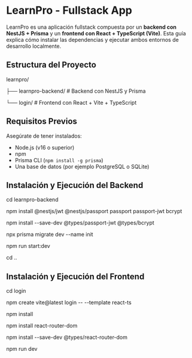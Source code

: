 # LearnPro - Fullstack App

LearnPro es una aplicación fullstack compuesta por un **backend con NestJS + Prisma** y un **frontend con React + TypeScript (Vite)**. Esta guía explica cómo instalar las dependencias y ejecutar ambos entornos de desarrollo localmente.

## Estructura del Proyecto

learnpro/

├── learnpro-backend/ # Backend con NestJS y Prisma

└── login/ # Frontend con React + Vite + TypeScript


## Requisitos Previos

Asegúrate de tener instalados:

- Node.js (v16 o superior)
- npm
- Prisma CLI (`npm install -g prisma`)
- Una base de datos (por ejemplo PostgreSQL o SQLite)

## Instalación y Ejecución del Backend

cd learnpro-backend

npm install @nestjs/jwt @nestjs/passport passport passport-jwt bcrypt

npm install --save-dev @types/passport-jwt @types/bcrypt

npx prisma migrate dev --name init

npm run start:dev

cd ..

## Instalación y Ejecución del Frontend

cd login

npm create vite@latest login -- --template react-ts

npm install

npm install react-router-dom

npm install --save-dev @types/react-router-dom

npm run dev


